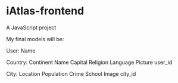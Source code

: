 # iAtlas-frontend
A JavaScript project

My final models will be:

User:
Name

Country:
Continent
Name
Capital
Religion
Language
Picture
user_id

City:
Location
Population
Crime
School
Image
city_id